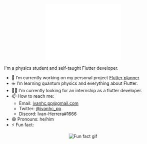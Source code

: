<p align="center">
    <img alt="Ivan's Welcome Message" src="welcome_message.gif">
</p>

I'm a physics student and self-taught Flutter developer.

-  🔭 I’m currently working on my personal project [Flutter planner](https://github.com/IvanHerreraCasas/flutter_planner)
- ☕ I’m learning quantum physics and everything about Flutter.
- 🧑‍💻 I'm currently looking for an internship as a flutter developer.
- 📫 How to reach me:
  - Email: ivanhc.pp@gmail.com
  - Twitter: [@ivanhc_pp](https://twitter.com/ivanhc_pp)
  - Discord: Ivan-Herrera#1666
- 😄 Pronouns: he/him
- ⚡ Fun fact: 
<p align="center">
    <img alt="Fun fact gif" src="fun_fact.gif">
</p>